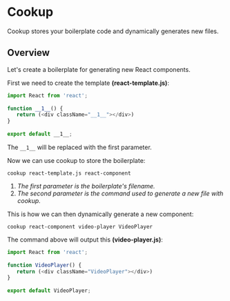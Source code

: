 # Cookup
 
Cookup stores your boilerplate code and dynamically generates new files.
 
## Overview
 
Let's create a boilerplate for generating new React components.
 
First we need to create the template **(react-template.js)**:
 
```js
import React from 'react';
 
function __1__() {
   return (<div className="__1__"></div>)
}
 
export default __1__;
```
 
The ``__1__`` will be replaced with the first parameter.

Now we can use cookup to store the boilerplate:
 
```
cookup react-template.js react-component
```
 
1. *The first parameter is the boilerplate's filename.*
1. *The second parameter is the command used to generate a new file with cookup.*
 
This is how we can then dynamically generate a new component:
 
```
cookup react-component video-player VideoPlayer
```
 
The command above will output this **(video-player.js)**:
 
```js
import React from 'react';
 
function VideoPlayer() {
   return (<div className="VideoPlayer"></div>)
}
 
export default VideoPlayer;
```